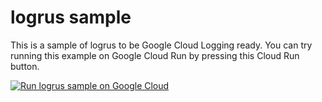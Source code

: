 # logrus sample

This is a sample of logrus to be Google Cloud Logging ready. You can try running this example on Google Cloud Run by pressing this Cloud Run button.

[![Run logrus sample on Google Cloud](https://deploy.cloud.run/button.svg)](https://deploy.cloud.run?git_repo=https://github.com/ymotongpoo/cloud-logging-configurations.git&dir=go/logrus)
